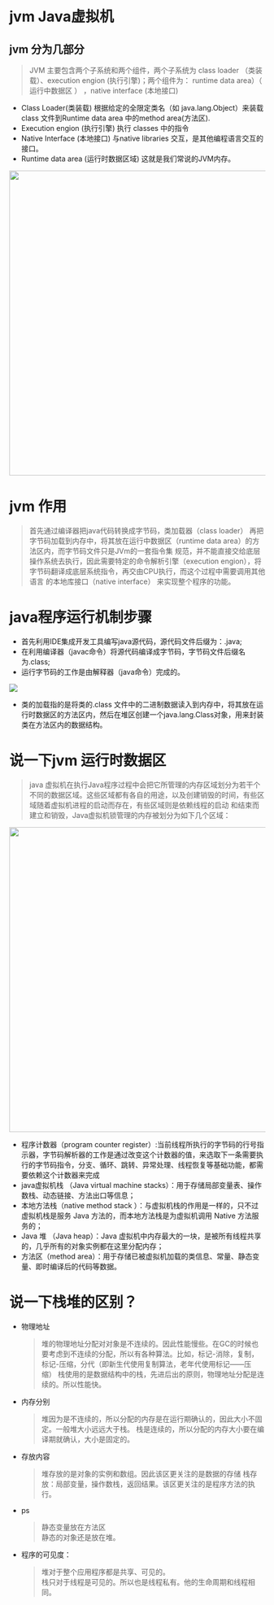 # jvm Java虚拟机 

## jvm 分为几部分
  > JVM 主要包含两个子系统和两个组件，两个子系统为 class loader （类装载）、execution engion (执行引擎)；两个组件为： runtime data area）（ 运行中数据区 ） ，native interface (本地接口)
- Class Loader(类装载) 根据给定的全限定类名（如 java.lang.Object）来装载class 文件到Runtime data area 中的method area(方法区).
- Execution engion (执行引擎) 执行 classes 中的指令
- Native Interface (本地接口) 与native libraries 交互，是其他编程语言交互的接口。
- Runtime data area (运行时数据区域) 这就是我们常说的JVM内存。

<img style="width:600px;" src='https://img-blog.csdnimg.cn/20200103213149526.png?x-oss-process=image/watermark,type_ZmFuZ3poZW5naGVpdGk,shadow_10,text_aHR0cHM6Ly90aGlua3dvbi5ibG9nLmNzZG4ubmV0,size_16,color_FFFFFF,t_70'>


# jvm 作用
> 首先通过编译器把java代码转换成字节码，类加载器（class loader） 再把字节码加载到内存中，将其放在运行中数据区（runtime data area）的方法区内，而字节码文件只是JVm的一套指令集 
> 规范，并不能直接交给底层操作系统去执行，因此需要特定的命令解析引擎（execution engion），将字节码翻译成底层系统指令，再交由CPU执行，而这个过程中需要调用其他语言
> 的本地库接口（native interface） 来实现整个程序的功能。

# java程序运行机制步骤
- 首先利用IDE集成开发工具编写java源代码，源代码文件后缀为：.java;
- 在利用编译器（javac命令）将源代码编译成字节码，字节码文件后缀名为.class;
- 运行字节码的工作是由解释器（java命令）完成的。

<img src='https://img-blog.csdnimg.cn/2020031416414486.jpeg?x-oss-process=image/watermark,type_ZmFuZ3poZW5naGVpdGk,shadow_10,text_aHR0cHM6Ly9ibG9nLmNzZG4ubmV0L1RoaW5rV29u,size_16,color_FFFFFF,t_70'>

- 类的加载指的是将类的.class 文件中的二进制数据读入到内存中，将其放在运行时数据区的方法区内，然后在堆区创建一个java.lang.Class对象，用来封装类在方法区内的数据结构。

# 说一下jvm 运行时数据区
> java 虚拟机在执行Java程序过程中会把它所管理的内存区域划分为若干个不同的数据区域。这些区域都有各自的用途，以及创建销毁的时间，有些区域随着虚拟机进程的启动而存在，有些区域则是依赖线程的启动
> 和结束而建立和销毁，Java虚拟机锁管理的内存被划分为如下几个区域：

<img style='width:600px;' src='https://img-blog.csdnimg.cn/20200103213220764.png?x-oss-process=image/watermark,type_ZmFuZ3poZW5naGVpdGk,shadow_10,text_aHR0cHM6Ly90aGlua3dvbi5ibG9nLmNzZG4ubmV0,size_16,color_FFFFFF,t_70' />

- 程序计数器（program counter register）:当前线程所执行的字节码的行号指示器，字节码解析器的工作是通过改变这个计数器的值，来选取下一条需要执行的字节码指令，分支、循环、跳转、异常处理、线程恢复等基础功能，都需要依赖这个计数器来完成
- java虚拟机栈 （Java virtual machine stacks）：用于存储局部变量表、操作数栈、动态链接、方法出口等信息；
- 本地方法栈（native method stack ）：与虚拟机栈的作用是一样的，只不过虚拟机栈是服务 Java 方法的，而本地方法栈是为虚拟机调用 Native 方法服务的；
- Java 堆 （Java heap）：Java 虚拟机中内存最大的一块，是被所有线程共享的，几乎所有的对象实例都在这里分配内存；
- 方法区（method area）：用于存储已被虚拟机加载的类信息、常量、静态变量、即时编译后的代码等数据。
# 说一下栈堆的区别？

- 物理地址
    > 堆的物理地址分配对对象是不连续的。因此性能慢些。在GC的时候也要考虑到不连续的分配，所以有各种算法。比如，标记-消除，复制，标记-压缩，分代（即新生代使用复制算法，老年代使用标记——压缩）
    > 栈使用的是数据结构中的栈，先进后出的原则，物理地址分配是连续的。所以性能快。
- 内存分别
    > 堆因为是不连续的，所以分配的内存是在运行期确认的，因此大小不固定。一般堆大小远远大于栈。
    > 栈是连续的，所以分配的内存大小要在编译期就确认，大小是固定的。
- 存放内容
    > 堆存放的是对象的实例和数组。因此该区更关注的是数据的存储
    > 栈存放：局部变量，操作数栈，返回结果。该区更关注的是程序方法的执行。
- ps
    > 静态变量放在方法区 </br>
    > 静态的对象还是放在堆。    
- 程序的可见度：
    > 堆对于整个应用程序都是共享、可见的。</BR>
    > 栈只对于线程是可见的。所以也是线程私有。他的生命周期和线程相同。     